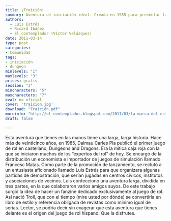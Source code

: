 ```yaml
---
title: ¡Traición!
summary: Aventura de iniciación ideal. Creada en 1985 para presentar la primera edición de Dungeons and Dragons y adaptada para Aventuras en la Marca del Este por Ricard Ibáñez.
authors:
  - Luis Estrés
  - Ricard Ibáñez
  - El contemplador (Víctor Velázquez)
date: 2011-03-14
type: post
categories:
- Comunidad
tags:
- iniciación
- dungeon
minlevels: "1"
maxlevels: "3"
prices: gratis
session: "3"
mincharacters: "5"
maxcharacters: "7"
eval: no oficial
cover: 'traicion.jpg'
download: "Traición.pdf"
moreinfo: "http://el-contemplador.blogspot.com/2011/03/la-marca-del-este-aventura-traicion.html"
draft: false

---
```


Esta aventura que tienes en las manos tiene una larga, larga historia. Hace más de veinticinco años, en 1985, Dalmau Carles Pla publicó el primer juego de rol en castellano, Dungeons and Dragons. Era la mítica caja roja con la que se iniciaron muchos de los “expertos del rol” de hoy. Se encargó de la distribución un economista e importador de juegos de simulación llamado Francesc Matas.
Como parte de la promoción de lanzamiento, se reclutó a un entusiasta aficionado llamado Luis Estrés para que organizara algunas partidas de demostración, que serían jugadas en centros cívicos, institutos y asociaciones de vecinos. Luis confeccionó una aventura larga, dividida en tres partes, en la que colaboraron varios amigos suyos. De este trabajo surgió la idea de hacer un fanzine dedicado exclusivamente al juego de rol. Así nació Troll, que con el tiempo (mire usted por dónde) se convertiría en libro de estilo y referencia obligada de revistas como mínimo igual de serias.
Lector, se podría decir sin exagerar que esta aventura que tienes delante es el origen del juego de rol hispano. Que la disfrutes.
